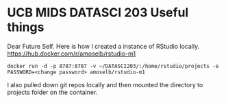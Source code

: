 # UCB MIDS DATASCI 203 Useful things<br>

Dear Future Self.  Here is how I created a instance of RStudio locally.
https://hub.docker.com/r/amoselb/rstudio-m1
```
docker run -d -p 8787:8787 -v ~/DATASCI203/:/home/rstudio/projects -e PASSWORD=<change password> amoselb/rstudio-m1
```

I also pulled down git repos locally and then mounted the directory to projects folder on the container.<br>
